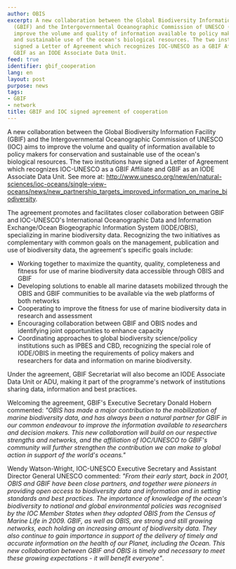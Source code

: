 ```yaml
---
author: OBIS
excerpt: A new collaboration between the Global Biodiversity Information Facility
  (GBIF) and the Intergovernmental Oceanographic Commission of UNESCO (IOC) aims to
  improve the volume and quality of information available to policy makers for conservation
  and sustainable use of the ocean's biological resources. The two institutions have
  signed a Letter of Agreement which recognizes IOC-UNESCO as a GBIF Affiliate and
  GBIF as an IODE Associate Data Unit.
feed: true
identifier: gbif_cooperation
lang: en
layout: post
purpose: news
tags:
- GBIF
- network
title: GBIF and IOC signed agreement of cooperation
---
```


A new collaboration between the Global Biodiversity Information Facility (GBIF) and the Intergovernmental Oceanographic Commission of UNESCO (IOC) aims to improve the volume and quality of information available to policy makers for conservation and sustainable use of the ocean's biological resources. The two institutions have signed a Letter of Agreement which recognizes IOC-UNESCO as a GBIF Affiliate and GBIF as an IODE Associate Data Unit. See more at: <a href="http://www.unesco.org/new/en/natural-sciences/ioc-oceans/single-view-oceans/news/new_partnership_targets_improved_information_on_marine_biodiversity" target="_blank">http://www.unesco.org/new/en/natural-sciences/ioc-oceans/single-view-oceans/news/new_partnership_targets_improved_information_on_marine_biodiversity</a>.

The agreement promotes and facilitates closer collaboration between GBIF and IOC-UNESCO's International Oceanographic Data and Information Exchange/Ocean Biogeographic Information System (IODE/OBIS), specializing in marine biodiversity data. Recognizing the two initiatives as complementary with common goals on the management, publication and use of biodiversity data, the agreement's specific goals include:

- Working together to maximize the quantity, quality, completeness and fitness for use of marine biodiversity data accessible through OBIS and GBIF
- Developing solutions to enable all marine datasets mobilized through the OBIS and GBIF communities to be available via the web platforms of both networks
- Cooperating to improve the fitness for use of marine biodiversity data in research and assessment
- Encouraging collaboration between GBIF and OBIS nodes and identifying joint opportunities to enhance capacity
- Coordinating approaches to global biodiversity science/policy institutions such as IPBES and CBD, recognizing the special role of IODE/OBIS in meeting the requirements of policy makers and researchers for data and information on marine biodiversity.

Under the agreement, GBIF Secretariat will also become an IODE Associate Data Unit or ADU, making it part of the programme's network of institutions sharing data, information and best practices.

Welcoming the agreement, GBIF's Executive Secretary Donald Hobern commented: <i>"OBIS has made a major contribution to the mobilization of marine biodiversity data, and has always been a natural partner for GBIF in our common endeavour to improve the information available to researchers and decision makers. This new collaboration will build on our respective strengths and networks, and the affiliation of IOC/UNESCO to GBIF's community will further strengthen the contribution we can make to global action in support of the world's oceans."</i>

Wendy Watson-Wright, IOC-UNESCO Executive Secretary and Assistant Director General UNESCO commented: <i>"From their early start, back in 2001, OBIS and GBIF have been close partners, and together were pioneers in providing open access to biodiversity data and information and in setting standards and best practices. The importance of knowledge of the ocean's biodiversity to national and global environmental policies was recognised by the IOC Member States when they adopted OBIS from the Census of Marine Life in 2009. GBIF, as well as OBIS, are strong and still growing networks, each holding an increasing amount of biodiversity data. They also continue to gain importance in support of the delivery of timely and accurate information on the health of our Planet, including the Ocean. This new collaboration between GBIF and OBIS is timely and necessary to meet these growing expectations - it will benefit everyone"</i>.
